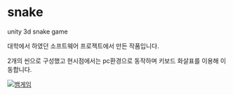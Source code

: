 # snake
unity 3d snake game

대학에서 하였던 소프트웨어 프로젝트에서 만든 작품입니다.

2개의 씬으로 구성했고 현시점에서는 pc환경으로 동작하며 키보드 화살표를 이용해 이동합니다.

[![뱀게임](https://img.youtube.com/vi/P0Lmq38b4A0/0.jpg)](https://youtu.be/P0Lmq38b4A0)
